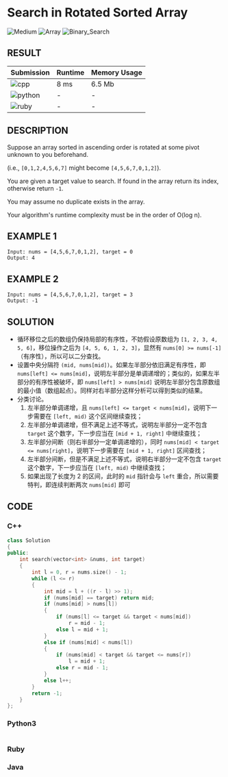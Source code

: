 # Search in Rotated Sorted Array

![Medium](https://img.shields.io/badge/-Medium-f0ad4e.svg) ![Array](https://img.shields.io/badge/数组-Array-007ec6.svg) ![Binary_Search](https://img.shields.io/badge/二分查找-Binary_Search-007ec6.svg)

## RESULT

| Submission                                                        | Runtime | Memory Usage |
| ----------------------------------------------------------------- | ------- | ------------ |
| ![cpp](https://img.shields.io/badge/leetcode033-cpp-f34b7d.svg)   | 8 ms    | 6.5 Mb       |
| ![python](https://img.shields.io/badge/leetcode033-py-3572A5.svg) | -       | -            |
| ![ruby](https://img.shields.io/badge/leetcode033-rb-701516.svg)   | -       | -            |

## DESCRIPTION

Suppose an array sorted in ascending order is rotated at some pivot unknown to you beforehand.

(i.e., `[0,1,2,4,5,6,7]` might become `[4,5,6,7,0,1,2]`).

You are given a target value to search. If found in the array return its index, otherwise return `-1`.

You may assume no duplicate exists in the array.

Your algorithm's runtime complexity must be in the order of O(log n).

## EXAMPLE 1

```plain
Input: nums = [4,5,6,7,0,1,2], target = 0
Output: 4
```

## EXAMPLE 2

```plain
Input: nums = [4,5,6,7,0,1,2], target = 3
Output: -1
```

## SOLUTION

* 循环移位之后的数组仍保持局部的有序性，不妨假设原数组为 `[1, 2, 3, 4, 5, 6]`，移位操作之后为 `[4, 5, 6, 1, 2, 3]`，显然有 `nums[0] >= nums[-1]`（有序性），所以可以二分查找。
* 设置中央分隔符 `(mid, nums[mid])`。如果左半部分依旧满足有序性，即 `nums[left] <= nums[mid]`，说明左半部分是单调递增的；类似的，如果左半部分的有序性被破坏，即 `nums[left] > nums[mid]` 说明左半部分包含原数组的最小值（数组起点）。同样对右半部分这样分析可以得到类似的结果。
* 分类讨论。
  1. 左半部分单调递增，且 `nums[left] <= target < nums[mid]`，说明下一步需要在 `[left, mid)` 这个区间继续查找；
  2. 左半部分单调递增，但不满足上述不等式，说明左半部分一定不包含 `target` 这个数字，下一步应当在 `[mid + 1, right]` 中继续查找；
  3. 左半部分间断（则右半部分一定单调递增的），同时 `nums[mid] < target <= nums[right]`，说明下一步需要在 `[mid + 1, right]` 区间查找；
  4. 左半部分间断，但是不满足上述不等式，说明右半部分一定不包含 `target` 这个数字，下一步应当在 `[left, mid)` 中继续查找；
  5. 如果出现了长度为 2 的区间，此时的 `mid` 指针会与 `left` 重合，所以需要特判，即连续判断两次 `nums[mid]` 即可

## CODE

### C++

```cpp
class Solution
{
public:
    int search(vector<int> &nums, int target)
    {
        int l = 0, r = nums.size() - 1;
        while (l <= r)
        {
            int mid = l + ((r - l) >> 1);
            if (nums[mid] == target) return mid;
            if (nums[mid] > nums[l])
            {
                if (nums[l] <= target && target < nums[mid])
                    r = mid - 1;
                else l = mid + 1;
            }
            else if (nums[mid] < nums[l])
            {
                if (nums[mid] < target && target <= nums[r])
                    l = mid + 1;
                else r = mid - 1;
            }
            else l++;
        }
        return -1;
    }
};
```

### Python3

```python
```

### Ruby

### Java
